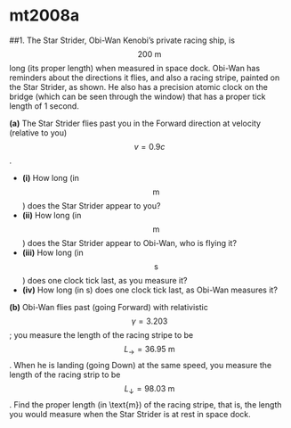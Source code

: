 # mt2008a

##1.
The Star Strider, Obi-Wan Kenobi’s private racing ship, is $$200\:\text{m}$$ long (its proper length) when measured in space dock. Obi-Wan has reminders about the directions it flies, and also a racing stripe, painted on the Star Strider, as shown. He also has a precision atomic clock on the bridge (which can be seen through the window) that has a proper tick length of 1 second.

**(a)** The Star Strider flies past you in the Forward direction at velocity (relative to you) $$v=0.9c$$.

- **(i)** How long (in $$\text{m}$$) does the Star Strider appear to you?
- **(ii)** How long (in $$\text{m}$$) does the Star Strider appear to Obi-Wan, who is flying it?
- **(iii)** How long (in $$\text{s}$$) does one clock tick last, as you measure it?
- **(iv)** How long (in s) does one clock tick last, as Obi-Wan measures it?

**(b)** Obi-Wan flies past (going Forward) with relativistic  $$\gamma=3.203$$; you measure the length of the racing stripe to be $$L_{\to}=36.95\:\text{m}$$. When he is landing (going Down) at the same speed, you measure the length of the racing strip to be $$L_{\downarrow}=98.03\:\text{m}$$. Find the proper length (in \text{m}) of the racing stripe, that is, the length you would measure when the Star Strider is at rest in space dock.